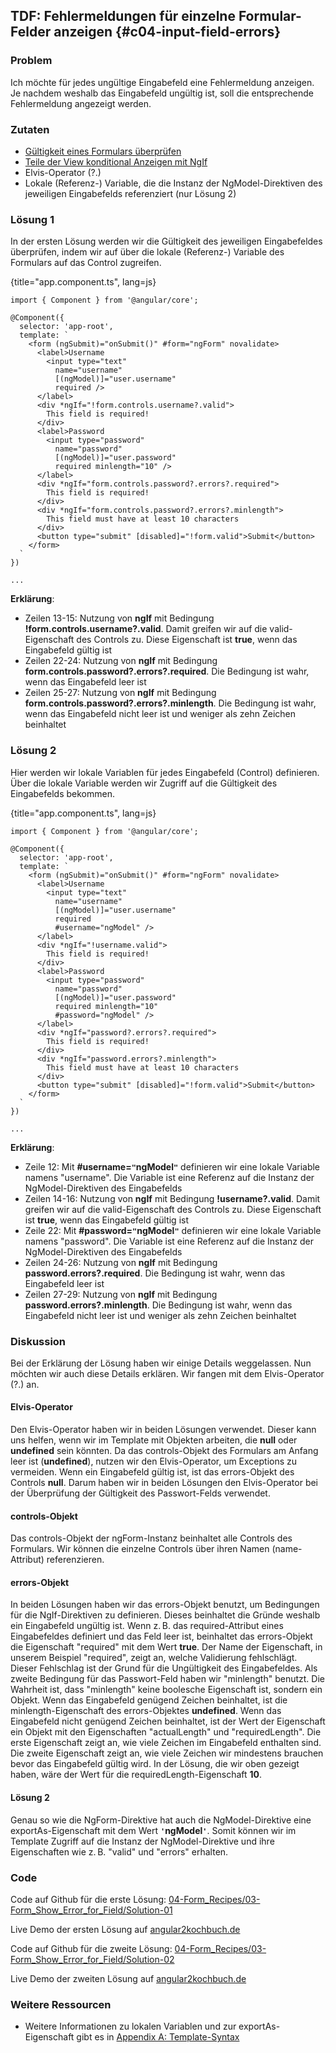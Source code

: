 ## TDF: Fehlermeldungen für einzelne Formular-Felder anzeigen {#c04-input-field-errors}

### Problem

Ich möchte für jedes ungültige Eingabefeld eine Fehlermeldung anzeigen. Je nachdem weshalb das Eingabefeld ungültig ist, soll die entsprechende Fehlermeldung angezeigt werden.

### Zutaten

* [Gültigkeit eines Formulars überprüfen](#c04-form-validation)
* [Teile der View konditional Anzeigen mit NgIf](#c03-ngif)
* Elvis-Operator (?.)
* Lokale (Referenz-) Variable, die die Instanz der NgModel-Direktiven des jeweiligen Eingabefelds referenziert (nur Lösung 2)

### Lösung 1

In der ersten Lösung werden wir die Gültigkeit des jeweiligen Eingabefeldes überprüfen, indem wir auf über die lokale (Referenz-) Variable des Formulars auf das Control zugreifen.

{title="app.component.ts", lang=js}
```
import { Component } from '@angular/core';

@Component({
  selector: 'app-root',
  template: `
    <form (ngSubmit)="onSubmit()" #form="ngForm" novalidate>
      <label>Username
        <input type="text"
          name="username"
          [(ngModel)]="user.username"
          required />
      </label>
      <div *ngIf="!form.controls.username?.valid">
        This field is required!
      </div>
      <label>Password
        <input type="password"
          name="password"
          [(ngModel)]="user.password"
          required minlength="10" />
      </label>
      <div *ngIf="form.controls.password?.errors?.required">
        This field is required!
      </div>
      <div *ngIf="form.controls.password?.errors?.minlength">
        This field must have at least 10 characters
      </div>
      <button type="submit" [disabled]="!form.valid">Submit</button>
    </form>
  `
})

...
```

__Erklärung__:

* Zeilen 13-15: Nutzung von __ngIf__ mit Bedingung __!form.controls.username?.valid__. Damit greifen wir auf die valid-Eigenschaft des Controls zu. Diese Eigenschaft ist __true__, wenn das Eingabefeld gültig ist
* Zeilen 22-24: Nutzung von __ngIf__ mit Bedingung __form.controls.password?.errors?.required__. Die Bedingung ist wahr, wenn das Eingabefeld leer ist
* Zeilen 25-27: Nutzung von __ngIf__ mit Bedingung __form.controls.password?.errors?.minlength__. Die Bedingung ist wahr, wenn das Eingabefeld nicht leer ist und weniger als zehn Zeichen beinhaltet

### Lösung 2

Hier werden wir lokale Variablen für jedes Eingabefeld (Control) definieren.
Über die lokale Variable werden wir Zugriff auf die Gültigkeit des Eingabefelds bekommen.

{title="app.component.ts", lang=js}
```
import { Component } from '@angular/core';

@Component({
  selector: 'app-root',
  template: `
    <form (ngSubmit)="onSubmit()" #form="ngForm" novalidate>
      <label>Username
        <input type="text"
          name="username"
          [(ngModel)]="user.username"
          required
          #username="ngModel" />
      </label>
      <div *ngIf="!username.valid">
        This field is required!
      </div>
      <label>Password
        <input type="password"
          name="password"
          [(ngModel)]="user.password"
          required minlength="10"
          #password="ngModel" />
      </label>
      <div *ngIf="password?.errors?.required">
        This field is required!
      </div>
      <div *ngIf="password.errors?.minlength">
        This field must have at least 10 characters
      </div>
      <button type="submit" [disabled]="!form.valid">Submit</button>
    </form>
  `
})

...
```

__Erklärung__:

* Zeile 12: Mit __#username=`"`ngModel`"`__ definieren wir eine lokale Variable namens "username". Die Variable ist eine Referenz auf die Instanz der NgModel-Direktiven des Eingabefelds
* Zeilen 14-16: Nutzung von __ngIf__ mit Bedingung __!username?.valid__. Damit greifen wir auf die valid-Eigenschaft des Controls zu. Diese Eigenschaft ist __true__, wenn das Eingabefeld gültig ist
* Zeile 22: Mit __#password=`"`ngModel`"`__ definieren wir eine lokale Variable namens "password". Die Variable ist eine Referenz auf die Instanz der NgModel-Direktiven des Eingabefelds
* Zeilen 24-26: Nutzung von __ngIf__ mit Bedingung __password.errors?.required__. Die Bedingung ist wahr, wenn das Eingabefeld leer ist
* Zeilen 27-29: Nutzung von __ngIf__ mit Bedingung __password.errors?.minlength__. Die Bedingung ist wahr, wenn das Eingabefeld nicht leer ist und weniger als zehn Zeichen beinhaltet

### Diskussion

Bei der Erklärung der Lösung haben wir einige Details weggelassen. Nun möchten wir auch diese Details erklären. Wir fangen mit dem Elvis-Operator (?.) an.

#### Elvis-Operator

Den Elvis-Operator haben wir in beiden Lösungen verwendet.
Dieser kann uns helfen, wenn wir im Template mit Objekten arbeiten, die __null__ oder __undefined__ sein könnten.
Da das controls-Objekt des Formulars am Anfang leer ist (__undefined__), nutzen wir den Elvis-Operator, um Exceptions zu vermeiden.
Wenn ein Eingabefeld gültig ist, ist das errors-Objekt des Controls __null__.
Darum haben wir in beiden Lösungen den Elvis-Operator bei der Überprüfung der Gültigkeit des Passwort-Felds verwendet.

#### controls-Objekt

Das controls-Objekt der ngForm-Instanz beinhaltet alle Controls des Formulars. Wir können die einzelne Controls über ihren Namen (name-Attribut) referenzieren.

#### errors-Objekt

In beiden Lösungen haben wir das errors-Objekt benutzt, um Bedingungen für die NgIf-Direktiven zu definieren.
Dieses beinhaltet die Gründe weshalb ein Eingabefeld ungültig ist.
Wenn z. B. das required-Attribut eines Eingabefeldes definiert und das Feld leer ist, beinhaltet das errors-Objekt die Eigenschaft "required" mit dem Wert __true__.
Der Name der Eigenschaft, in unserem Beispiel "required", zeigt an, welche Validierung fehlschlägt.
Dieser Fehlschlag ist der Grund für die Ungültigkeit des Eingabefeldes.
Als zweite Bedingung für das Passwort-Feld haben wir "minlength" benutzt.
Die Wahrheit ist, dass "minlength" keine boolesche Eigenschaft ist, sondern ein Objekt.
Wenn das Eingabefeld genügend Zeichen beinhaltet, ist die minlength-Eigenschaft des errors-Objektes __undefined__.
Wenn das Eingabefeld nicht genügend Zeichen beinhaltet, ist der Wert der Eigenschaft ein Objekt mit den Eigenschaften "actualLength" und "requiredLength".
Die erste Eigenschaft zeigt an, wie viele Zeichen im Eingabefeld enthalten sind.
Die zweite Eigenschaft zeigt an, wie viele Zeichen wir mindestens brauchen bevor das Eingabefeld gültig wird.
In der Lösung, die wir oben gezeigt haben, wäre der Wert für die requiredLength-Eigenschaft __10__.

#### Lösung 2

Genau so wie die NgForm-Direktive hat auch die NgModel-Direktive eine exportAs-Eigenschaft mit dem Wert __`'`ngModel`'`__.
Somit können wir im Template Zugriff auf die Instanz der NgModel-Direktive und ihre Eigenschaften wie z. B. "valid" und "errors" erhalten.

### Code

Code auf Github für die erste Lösung: [04-Form\_Recipes/03-Form\_Show\_Error\_for\_Field/Solution-01](https://github.com/jsperts/angular2_kochbuch_code/tree/master/04-Form_Recipes/03-Form_Show_Error_for_Field/Solution-01)

Live Demo der ersten Lösung auf [angular2kochbuch.de](http://angular2kochbuch.de/examples/code/04-Form_Recipes/03-Form_Show_Error_for_Field/Solution-01/index.html)

Code auf Github für die zweite Lösung: [04-Form\_Recipes/03-Form\_Show\_Error\_for\_Field/Solution-02](https://github.com/jsperts/angular2_kochbuch_code/tree/master/04-Form_Recipes/03-Form_Show_Error_for_Field/Solution-02)

Live Demo der zweiten Lösung auf [angular2kochbuch.de](http://angular2kochbuch.de/examples/code/04-Form_Recipes/03-Form_Show_Error_for_Field/Solution-02/index.html)

### Weitere Ressourcen

* Weitere Informationen zu lokalen Variablen und zur exportAs-Eigenschaft gibt es in [Appendix A: Template-Syntax](#appendix-a)

